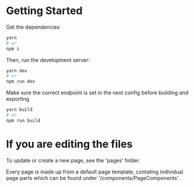 # Getting Started

Get the dependencies

```bash
yarn
# or
npm i
```

Then, run the development server:

```bash
yarn dev
# or
npm run dev
```

Make sure the correct endpoint is set in the next config before building and exporting

```bash
yarn build
# or
npm run build
```

# If you are editing the files

To update or create a new page, see the 'pages' folder.

Every page is made up from a default page template, contating individual page parts which can be found under '/components/PageComponents'.
